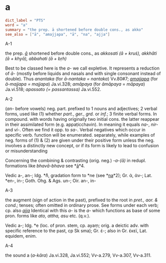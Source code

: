 # a

``` toml
dict_label = "PTS"
word = "a"
summary = "the prep. ā shortened before double cons., as akko"
see_also = ["ā", "amajjapa", "ā", "na", "ajja"]
```

A\-1

the prep. *[ā](ā.md)* shortened before double cons., as *akkosati (ā \+ kruś), akkhāti (ā \+ khyā), abbahati (ā \+ bṛh)*

Best to be classed here is the *a\-* we call expletive. It represents a reduction of *ā\-* (mostly before liquids and nasals and with single consonant instead of double). Thus *anantaka* (for *ā\-nantaka = nantaka*) Vv.80#7; *[amajjapa](amajjapa.md)* (for *ā\-majjapa = majjapa*) Ja.vi.328; *amāpaya* (for *āmāpaya* = *māpaya*) Ja.vi.518; *apassato (= passantassa)* Ja.vi.552.

A\-2

(*an\-* before vowels) neg. part. prefixed to 1 nouns and adjectives; 2 verbal forms, used like (1) whether *part.*, *ger.*, *grd.* or *inf.*; 3 finite verbal forms. In compound. with words having originally two initial cons. the latter reappear in their assimilated form (e.g. appaṭicchavin). In meaning it equals *na\-*, *nir\-* and *vi\-*. Often we find it opp. to *sa\-*. Verbal negatives which occur in specific verb. function will be enumerated. separately, while examples of neg. forms of (1) & (2) are given under their positive form unless the neg. involves a distinctly new concept, or if its form is likely to lead to confusion or misunderstanding

Concerning the combining & contrasting (orig. neg.) *\-a\-(ā)* in redupl. formations like *bhavā\-bhava* see *[ā](ā.md)*4.

Vedic a\-, an\-; Idg. \*n̊, gradation form to \*ne (see *[na](na.md)*2); Gr. ἀ, ἀν\-; Lat. \*en\-, in\-; Goth. Ohg. & Ags. un\-; Oir. an\-, in\-

A\-3

the augment (sign of action in the past), prefixed to the root in *pret., aor. & cond.;* tenses; often omitted in ordinary prose. See forms under each verb; cp. also *[ajja](ajja.md)* Identical with this *a\-* is the *a\-* which functions as base of some pron. forms like *ato, attha, asu* etc. (q.v.).

Vedic a\-; Idg. \*e (loc. of pron. stem, cp. ayaṃ; orig. a deictic adv. with specific reference to the past, cp Sk sma); Gr. ἐ\-; also in Gr. ἐκεϊ, Lat. equidem, enim.

A\-4

the sound a (*a\-kāra*) Ja.vi.328, Ja.vi.552; Vv\-a.279, Vv\-a.307, Vv\-a.311.

